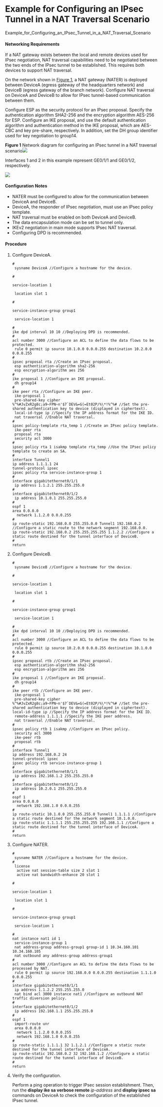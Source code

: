 Example for Configuring an IPsec Tunnel in a NAT Traversal Scenario
===================================================================

Example_for_Configuring_an_IPsec_Tunnel_in_a_NAT_Traversal_Scenario

#### Networking Requirements

If a NAT gateway exists between the local and remote devices used for IPsec negotiation, NAT traversal capabilities need to be negotiated between the two ends of the IPsec tunnel to be established. This requires both devices to support NAT traversal.

On the network shown in [Figure 1](#EN-US_TASK_0172372521__fig19433292615), a NAT gateway (NATER) is deployed between DeviceA (egress gateway of the headquarters network) and DeviceB (egress gateway of the branch network). Configure NAT traversal on DeviceA and DeviceB to allow for IPsec tunnel-based communication between them.

Configure ESP as the security protocol for an IPsec proposal. Specify the authentication algorithm SHA2-256 and the encryption algorithm AES-256 for ESP. Configure an IKE proposal, and use the default authentication algorithm and authentication method in the IKE proposal, which are AES-CBC and key pre-share, respectively. In addition, set the DH group identifier used for key negotiation to group14.

**Figure 1** Network diagram for configuring an IPsec tunnel in a NAT traversal scenario![](../../../../public_sys-resources/note_3.0-en-us.png) 

Interfaces 1 and 2 in this example represent GE0/1/1 and GE0/1/2, respectively.


  
![](figure/en-us_image_0000002171890417.png)

#### Configuration Notes

* NATER must be configured to allow for the communication between DeviceA and DeviceB.
* DeviceA, the responder of IPsec negotiation, must use an IPsec policy template.
* NAT traversal must be enabled on both DeviceA and DeviceB.
* The data encapsulation mode can be set to tunnel only.
* IKEv2 negotiation in main mode supports IPsec NAT traversal.
* Configuring DPD is recommended.

#### Procedure

1. Configure DeviceA.
   
   
   ```
   #
    sysname DeviceA //Configure a hostname for the device.
   ```
   ```
   #
   ```
   ```
   service-location 1
   ```
   ```
    location slot 1
   ```
   ```
   #
   ```
   ```
   service-instance-group group1
   ```
   ```
    service-location 1
   ```
   ```
   #
   ike dpd interval 10 10 //Deploying DPD is recommended.
   #
   acl number 3000 //Configure an ACL to define the data flows to be protected.
    rule 0 permit ip source 10.1.0.0 0.0.0.255 destination 10.2.0.0 0.0.0.255
   # 
   ipsec proposal rta //Create an IPsec proposal.
    esp authentication-algorithm sha2-256
    esp encryption-algorithm aes 256
   #
   ike proposal 1 //Configure an IKE proposal.
    dh group14
   #
   ike peer rta //Configure an IKE peer.
    ike-proposal 1
    pre-shared-key cipher %^%#JvZxR2g8c;a9~FPN~n'$7`DEV&=G(=Et02P/%\*!%^%# //Set the pre-shared authentication key to device (displayed in ciphertext).
    local-id-type ip //Specify the IP address format for the IKE ID.
    nat traversal //Enable NAT traversal.
   # 
   ipsec policy-template rta_temp 1 //Create an IPsec policy template.
    ike-peer rta
    proposal rta
    security acl 3000
   #
   ipsec policy rta 1 isakmp template rta_temp //Use the IPsec policy template to create an SA.
   # 
   interface Tunnel1
   ip address 1.1.1.1 24
   tunnel-protocol ipsec
   ipsec policy rta service-instance-group 1
   #
   interface gigabitethernet0/1/1
    ip address 1.1.2.1 255.255.255.0
   #
   interface gigabitethernet0/1/2
    ip address 10.1.0.1 255.255.255.0
   #
   ospf 1
   area 0.0.0.0
     network 1.1.2.0 0.0.0.255
   #
   ip route-static 192.168.0.0 255.255.0.0 Tunnel1 192.168.0.2  //Configure a static route to the network segment 192.168.0.0.
   ip route-static 192.168.0.2 255.255.255.255 1.1.2.2 //Configure a static route destined for the tunnel interface of DeviceB.
   #
   return
   ```
2. Configure DeviceB.
   
   
   ```
   #
    sysname DeviceB //Configure a hostname for the device.
   ```
   ```
   #
   ```
   ```
   service-location 1
   ```
   ```
    location slot 1
   ```
   ```
   #
   ```
   ```
   service-instance-group group1
   ```
   ```
    service-location 1
   ```
   ```
   #
   ike dpd interval 10 10 //Deploying DPD is recommended.
   #
   acl number 3000 //Configure an ACL to define the data flows to be protected.
    rule 0 permit ip source 10.2.0.0 0.0.0.255 destination 10.1.0.0 0.0.0.255
   #
   ipsec proposal rtb //Create an IPsec proposal.
    esp authentication-algorithm sha2-256
    esp encryption-algorithm aes 256
   #
   ike proposal 1 //Configure an IKE proposal.
    dh group14
   #
   ike peer rtb //Configure an IKE peer.
    ike-proposal 1
    pre-shared-key cipher %^%#JvZxR2g8c;a9~FPN~n'$7`DEV&=G(=Et02P/%\*!%^%# //Set the pre-shared authentication key to device (displayed in ciphertext).
   local-id-type ip //Specify the IP address format for the IKE ID.
    remote-address 1.1.1.1 //Specify the IKE peer address.
    nat traversal //Enable NAT traversal.
   #
   ipsec policy rtb 1 isakmp //Configure an IPsec policy.
    security acl 3000
    ike-peer rtb
    proposal rtb
   #
   interface Tunnel1
   ip address 192.168.0.2 24
   tunnel-protocol ipsec
   ipsec policy rtb service-instance-group 1
   #
   interface gigabitethernet0/1/1
    ip address 192.168.1.2 255.255.255.0
   #
   interface gigabitethernet0/1/2
    ip address 10.2.0.1 255.255.255.0
   #
   ospf 1
   area 0.0.0.0
     network 192.168.1.0 0.0.0.255
   #
   ip route-static 10.1.0.0 255.255.255.0 Tunnel1 1.1.1.1 //Configure a static route destined for the network segment 10.1.0.0.
   ip route-static 1.1.1.1 255.255.255.255 192.168.1.1 //Configure a static route destined for the tunnel interface of DeviceA.
   #
   return 
   ```
3. Configure NATER.
   
   
   ```
   #
    sysname NATER //Configure a hostname for the device.
   #
    license
     active nat session-table size 2 slot 1 
     active nat bandwidth-enhance 20 slot 1
   ```
   ```
   #
   ```
   ```
   service-location 1
   ```
   ```
    location slot 1
   ```
   ```
   #
   ```
   ```
   service-instance-group group1
   ```
   ```
    service-location 1
   ```
   ```
   #
   nat instance nat1 id 1
    service-instance-group 1
    nat address-group address-group1 group-id 1 10.34.160.101 10.34.160.105
    nat outbound any address-group address-group1
   #
   acl number 3000 //Configure an ACL to define the data flows to be processed by NAT.
    rule 0 permit ip source 192.168.0.0 0.0.0.255 destination 1.1.1.0 0.0.0.255
   #
   interface gigabitethernet0/1/1
    ip address 1.1.2.2 255.255.255.0
    nat bind acl 3000 instance nat1 //Configure an outbound NAT traffic diversion policy.
   #
   interface gigabitethernet0/1/2
    ip address 192.168.1.1 255.255.255.0
   #
   ospf 1
    import-route unr
    area 0.0.0.0
     network 1.1.2.0 0.0.0.255
     network 192.168.1.0 0.0.0.255
   #
   ip route-static 1.1.1.1 32 1.1.2.1 //Configure a static route destined for the tunnel interface of DeviceA.
   ip route-static 192.168.0.2 32 192.168.1.2 //Configure a static route destined for the tunnel interface of DeviceB.
   #
   return
   ```
4. Verify the configuration.
   
   
   
   Perform a ping operation to trigger IPsec session establishment. Then, run the **display ike sa verbose remote** *ip-address* and **display ipsec sa** commands on DeviceA to check the configuration of the established IPsec tunnel.